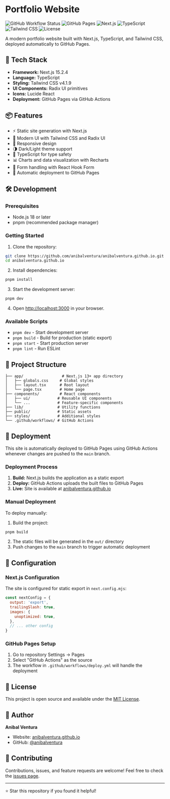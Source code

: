 # Portfolio Website

![GitHub Workflow Status](https://img.shields.io/github/actions/workflow/status/anibalventura/anibalventura.github.io/deploy.yml?branch=main&style=flat-square)
![GitHub Pages](https://img.shields.io/badge/GitHub%20Pages-Live-brightgreen?style=flat-square)
![Next.js](https://img.shields.io/badge/Next.js-15.2.4-black?style=flat-square&logo=next.js)
![TypeScript](https://img.shields.io/badge/TypeScript-5.0-blue?style=flat-square&logo=typescript)
![Tailwind CSS](https://img.shields.io/badge/Tailwind%20CSS-4.1.9-06B6D4?style=flat-square&logo=tailwindcss)
![License](https://img.shields.io/github/license/anibalventura/anibalventura.github.io?style=flat-square)

A modern portfolio website built with Next.js, TypeScript, and Tailwind CSS, deployed automatically to GitHub Pages.

## 🚀 Tech Stack

- **Framework:** Next.js 15.2.4
- **Language:** TypeScript
- **Styling:** Tailwind CSS v4.1.9
- **UI Components:** Radix UI primitives
- **Icons:** Lucide React
- **Deployment:** GitHub Pages via GitHub Actions

## 📦 Features

- ⚡ Static site generation with Next.js
- 🎨 Modern UI with Tailwind CSS and Radix UI
- 📱 Responsive design
- 🌗 Dark/Light theme support
- 🔧 TypeScript for type safety
- 📊 Charts and data visualization with Recharts
- 🎯 Form handling with React Hook Form
- 🚀 Automatic deployment to GitHub Pages

## 🛠️ Development

### Prerequisites

- Node.js 18 or later
- pnpm (recommended package manager)

### Getting Started

1. Clone the repository:
```bash
git clone https://github.com/anibalventura/anibalventura.github.io.git
cd anibalventura.github.io
```

2. Install dependencies:
```bash
pnpm install
```

3. Start the development server:
```bash
pnpm dev
```

4. Open [http://localhost:3000](http://localhost:3000) in your browser.

### Available Scripts

- `pnpm dev` - Start development server
- `pnpm build` - Build for production (static export)
- `pnpm start` - Start production server
- `pnpm lint` - Run ESLint

## 📁 Project Structure

```
├── app/                 # Next.js 13+ app directory
│   ├── globals.css     # Global styles
│   ├── layout.tsx      # Root layout
│   └── page.tsx        # Home page
├── components/         # React components
│   ├── ui/            # Reusable UI components
│   └── ...            # Feature-specific components
├── lib/               # Utility functions
├── public/            # Static assets
├── styles/            # Additional styles
└── .github/workflows/ # GitHub Actions
```

## 🚀 Deployment

This site is automatically deployed to GitHub Pages using GitHub Actions whenever changes are pushed to the `main` branch.

### Deployment Process

1. **Build:** Next.js builds the application as a static export
2. **Deploy:** GitHub Actions uploads the built files to GitHub Pages
3. **Live:** Site is available at [anibalventura.github.io](https://anibalventura.github.io)

### Manual Deployment

To deploy manually:

1. Build the project:
```bash
pnpm build
```

2. The static files will be generated in the `out/` directory
3. Push changes to the `main` branch to trigger automatic deployment

## 🔧 Configuration

### Next.js Configuration

The site is configured for static export in `next.config.mjs`:

```javascript
const nextConfig = {
  output: 'export',
  trailingSlash: true,
  images: {
    unoptimized: true,
  },
  // ... other config
}
```

### GitHub Pages Setup

1. Go to repository Settings → Pages
2. Select "GitHub Actions" as the source
3. The workflow in `.github/workflows/deploy.yml` will handle the deployment

## 📝 License

This project is open source and available under the [MIT License](LICENSE).

## 👤 Author

**Anibal Ventura**
- Website: [anibalventura.github.io](https://anibalventura.github.io)
- GitHub: [@anibalventura](https://github.com/anibalventura)

## 🤝 Contributing

Contributions, issues, and feature requests are welcome! Feel free to check the [issues page](https://github.com/anibalventura/anibalventura.github.io/issues).

---

⭐ Star this repository if you found it helpful!